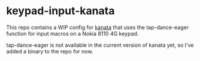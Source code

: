 # keypad-input-kanata
This repo contains a WIP config for [kanata](https://github.com/jtroo/kanata) that uses the tap-dance-eager function for input macros on a Nokia 8110 4G keypad.

tap-dance-eager is not available in the current version of kanata yet, so I've
added a binary to the repo for now.
